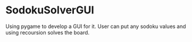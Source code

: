# SodokuSolverGUI

Using pygame to develop a GUI for it.
User can put any sodoku values and using recoursion solves the board.
